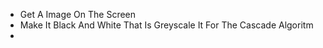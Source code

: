 - Get A Image On The Screen
- Make It Black And White That Is Greyscale It For The Cascade Algoritm
- 